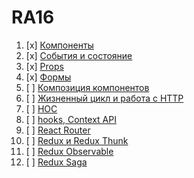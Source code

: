 # RA16

1. [x] [Компоненты](components)
1. [x] [События и состояние](events-state)
1. [x] [Props](props)
1. [x] [Формы](forms)
1. [ ] [Композиция компонентов](composition)
1. [ ] [Жизненный цикл и работа с HTTP](lifecycle-http)
1. [ ] [HOC](hoc)
1. [ ] [hooks, Context API](context)
1. [ ] [React Router](router)
1. [ ] [Redux и Redux Thunk](redux)
1. [ ] [Redux Observable](observable)
1. [ ] [Redux Saga](saga)
